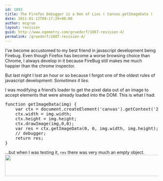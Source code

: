 ```yaml
---
id: 1093
title: The Firefox Debugger is a Den of Lies ( Canvas.getImageData )
date: 2011-01-12T09:17:29+00:00
author: mcgrue
layout: revision
guid: http://www.egometry.com/gruedorf/1087-revision-4/
permalink: /gruedorf/1087-revision-4/
---
```

I&#8217;ve become accustomed to my best friend in javascript development being Firebug. Even though Firefox has become a worse browsing choice than Chrome, I always develop in it because FireBug still makes me much happier than the chrome inspector.

But last night I lost an hour or so because I forgot one of the oldest rules of javascript development: _Sometimes it lies_.

I was modifying a friend&#8217;s loader to get the pixel data out of an image to accept elements that were already loaded into the DOM. This is what I had:

<pre>function getImageData(img) {
    var ctx = document.createElement('canvas').getContext('2d');
    ctx.width = img.width;
    ctx.height = img.height;
    ctx.drawImage(img,0,0);
    var res = ctx.getImageData(0, 0, img.width, img.height);
    // debugger;
    return res;
}
</pre>

&#8230;but when I was testing it, `res` there was very much an empty object.  
<a href="http://www.egometry.com/i/2011/01/canvas-getpixels.png" target=_blank><img src="http://www.egometry.com/i/2011/01/canvas-getpixels.png" alt="" title="canvas-getpixels" width="518" height="70" class="aligncenter size-full wp-image-1090" srcset="https://www.egometry.com/i/2011/01/canvas-getpixels.png 1036w, https://www.egometry.com/i/2011/01/canvas-getpixels-300x40.png 300w, https://www.egometry.com/i/2011/01/canvas-getpixels-1024x139.png 1024w" sizes="(max-width: 518px) 85vw, 518px" /></a>